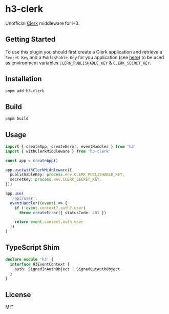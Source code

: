 # h3-clerk

Unofficial [Clerk](https://clerk.com/) middleware for H3.

## Getting Started

To use this plugin you should first create a Clerk application and retrieve a `Secret Key` and a `Publishable Key` for you application (see [here](https://clerk.com/docs/reference/node/getting-started)) to be used as environment variables `CLERK_PUBLISHABLE_KEY` & `CLERK_SECRET_KEY`.

## Installation

```bash
pnpm add h3-clerk
```

## Build

```bash
pnpm build
```

## Usage

```ts
import { createApp, createError, eventHandler } from 'h3'
import { withClerkMiddleware } from 'h3-clerk'

const app = createApp()

app.use(withClerkMiddleware({
  publishableKey: process.env.CLERK_PUBLISHABLE_KEY,
  secretKey: process.env.CLERK_SECRET_KEY,
}))

app.use(
  '/api/user',
  eventHandler((event) => {
    if (!event.context?.auth?.user)
      throw createError({ statusCode: 401 })

    return event.context.auth.user
  })
)
```

## TypeScript Shim

```ts
declare module 'h3' {
  interface H3EventContext {
    auth: SignedInAuthObject | SignedOutAuthObject
  }
}
```

## License

MIT
